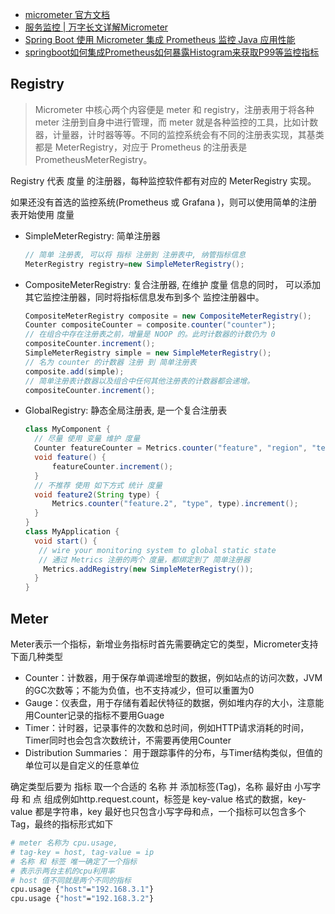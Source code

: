 - [micrometer 官方文档](https://docs.micrometer.io/micrometer/reference/)
- [服务监控 | 万字长文详解Micrometer](https://www.cnblogs.com/cjsblog/p/11556029.html)
- [Spring Boot 使用 Micrometer 集成 Prometheus 监控 Java 应用性能](https://blog.csdn.net/aixiaoyang168/article/details/100866159)
- [springboot如何集成Prometheus如何暴露Histogram来获取P99等监控指标](https://blog.csdn.net/lp19861126/article/details/106309546)

## Registry

> Micrometer 中核心两个内容便是 meter 和 registry，注册表用于将各种 meter 注册到自身中进行管理，而 meter 就是各种监控的工具，比如计数器，计量器，计时器等等。不同的监控系统会有不同的注册表实现，其基类都是 MeterRegistry，对应于 Prometheus 的注册表是 PrometheusMeterRegistry。


Registry 代表 度量 的注册器，每种监控软件都有对应的 MeterRegistry 实现。

如果还没有首选的监控系统(Prometheus 或 Grafana )，则可以使用简单的注册表开始使用 度量

- SimpleMeterRegistry: 简单注册器
    ```java
    // 简单 注册表, 可以将 指标 注册到 注册表中, 纳管指标信息
    MeterRegistry registry=new SimpleMeterRegistry();
    ```
- CompositeMeterRegistry: 复合注册器, 在维护 度量 信息的同时，
  可以添加 其它监控注册器，同时将指标信息发布到多个 监控注册器中。
  ```java
  CompositeMeterRegistry composite = new CompositeMeterRegistry();
  Counter compositeCounter = composite.counter("counter");
  // 在组合中存在注册表之前，增量是 NOOP 的。此时计数器的计数仍为 0
  compositeCounter.increment();
  SimpleMeterRegistry simple = new SimpleMeterRegistry();
  // 名为 counter 的计数器 注册 到 简单注册表
  composite.add(simple);
  // 简单注册表计数器以及组合中任何其他注册表的计数器都会递增。
  compositeCounter.increment();
  ```

- GlobalRegistry: 静态全局注册表, 是一个复合注册表
  ```java
  class MyComponent {
    // 尽量 使用 变量 维护 度量
    Counter featureCounter = Metrics.counter("feature", "region", "test");
    void feature() {
        featureCounter.increment();
    }
    // 不推荐 使用 如下方式 统计 度量
    void feature2(String type) {
        Metrics.counter("feature.2", "type", type).increment();
    }
  }
  class MyApplication {
    void start() {
     // wire your monitoring system to global static state
     // 通过 Metrics 注册的两个 度量，都绑定到了 简单注册器
      Metrics.addRegistry(new SimpleMeterRegistry());
    }
  }
  ```

## Meter

Meter表示一个指标，新增业务指标时首先需要确定它的类型，Micrometer支持下面几种类型

- Counter：计数器，用于保存单调递增型的数据，例如站点的访问次数，JVM的GC次数等；不能为负值，也不支持减少，但可以重置为0
- Gauge：仪表盘，用于存储有着起伏特征的数据，例如堆内存的大小，注意能用Counter记录的指标不要用Guage
- Timer：计时器，记录事件的次数和总时间，例如HTTP请求消耗的时间，Timer同时也会包含次数统计，不需要再使用Counter
- Distribution Summaries： 用于跟踪事件的分布，与Timer结构类似，但值的单位可以是自定义的任意单位

确定类型后要为 指标 取一个合适的 名称 并 添加标签(Tag)，名称 最好由 小写字母 和 点 组成例如http.request.count，标签是
key-value 格式的数据，key-value 都是字符串，key 最好也只包含小写字母和点，一个指标可以包含多个Tag，最终的指标形式如下

```bash
# meter 名称为 cpu.usage,
# tag-key = host, tag-value = ip
# 名称 和 标签 唯一确定了一个指标
# 表示示两台主机的cpu利用率
# host 值不同就是两个不同的指标
cpu.usage {"host"="192.168.3.1"}
cpu.usage {"host"="192.168.3.2"}

```












